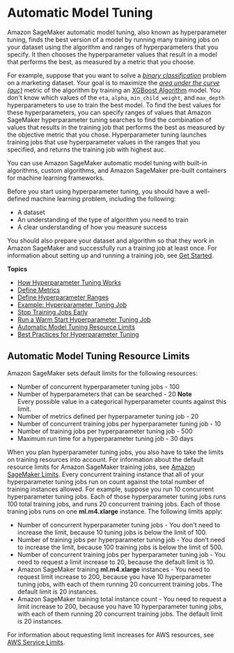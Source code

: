 # Automatic Model Tuning<a name="automatic-model-tuning"></a>

Amazon SageMaker automatic model tuning, also known as hyperparameter tuning, finds the best version of a model by running many training jobs on your dataset using the algorithm and ranges of hyperparameters that you specify\. It then chooses the hyperparameter values that result in a model that performs the best, as measured by a metric that you choose\.

For example, suppose that you want to solve a *[binary classification](https://docs.aws.amazon.com/general/latest/gr/glos-chap.html#binary-classification-model)* problem on a marketing dataset\. Your goal is to maximize the *[area under the curve \(auc\)](https://docs.aws.amazon.com/general/latest/gr/glos-chap.html#AUC)* metric of the algorithm by training an [XGBoost Algorithm](xgboost.md) model\. You don't know which values of the `eta`, `alpha`, `min_child_weight`, and `max_depth` hyperparameters to use to train the best model\. To find the best values for these hyperparameters, you can specify ranges of values that Amazon SageMaker hyperparameter tuning searches to find the combination of values that results in the training job that performs the best as measured by the objective metric that you chose\. Hyperparameter tuning launches training jobs that use hyperparameter values in the ranges that you specified, and returns the training job with highest auc\.

You can use Amazon SageMaker automatic model tuning with built\-in algorithms, custom algorithms, and Amazon SageMaker pre\-built containers for machine learning frameworks\.

Before you start using hyperparameter tuning, you should have a well\-defined machine learning problem, including the following:
+ A dataset
+ An understanding of the type of algorithm you need to train
+ A clear understanding of how you measure success

You should also prepare your dataset and algorithm so that they work in Amazon SageMaker and successfully run a training job at least once\. For information about setting up and running a training job, see [Get Started](gs.md)\.

**Topics**
+ [How Hyperparameter Tuning Works](automatic-model-tuning-how-it-works.md)
+ [Define Metrics](automatic-model-tuning-define-metrics.md)
+ [Define Hyperparameter Ranges](automatic-model-tuning-define-ranges.md)
+ [Example: Hyperparameter Tuning Job](automatic-model-tuning-ex.md)
+ [Stop Training Jobs Early](automatic-model-tuning-early-stopping.md)
+ [Run a Warm Start Hyperparameter Tuning Job](automatic-model-tuning-warm-start.md)
+ [Automatic Model Tuning Resource Limits](#automatic-model-tuning-limits)
+ [Best Practices for Hyperparameter Tuning](automatic-model-tuning-considerations.md)

## Automatic Model Tuning Resource Limits<a name="automatic-model-tuning-limits"></a>

Amazon SageMaker sets default limits for the following resources:
+ Number of concurrent hyperparameter tuning jobs \- 100
+ Number of hyperparameters that can be searched \- 20
**Note**  
Every possible value in a categorical hyperparameter counts against this limit\.
+ Number of metrics defined per hyperparameter tuning job \- 20
+ Number of concurrent training jobs per hyperparameter tuning job \- 10
+ Number of training jobs per hyperparameter tuning job \- 500
+ Maximum run time for a hyperparameter tuning job \- 30 days

 When you plan hyperparameter tuning jobs, you also have to take the limits on training resources into account\. For information about the default resource limits for Amazon SageMaker training jobs, see [Amazon SageMaker Limits](https://docs.aws.amazon.com/general/latest/gr/aws_service_limits.html#limits_sagemaker)\. Every concurrent training instance that all of your hyperparameter tuning jobs run on count against the total number of training instances allowed\. For example, suppose you run 10 concurrent hyperparameter tuning jobs\. Each of those hyperparameter tuning jobs runs 100 total training jobs, and runs 20 concurrent training jobs\. Each of those traning jobs runs on one **ml\.m4\.xlarge** instance\. The following limits apply: 
+ Number of concurrent hyperparameter tuning jobs \- You don't need to increase the limit, because 10 tuning jobs is below the limit of 100\.
+ Number of training jobs per hyperparameter tuning job \- You don't need to increase the limit, because 100 training jobs is below the limit of 500\.
+ Number of concurrent training jobs per hyperparameter tuning job \- You need to request a limit increase to 20, because the default limit is 10\.
+ Amazon SageMaker training **ml\.m4\.xlarge** instances \- You need to request limit increase to 200, because you have 10 hyperparameter tuning jobs, with each of them running 20 concurrent training jobs\. The default limit is 20 instances\.
+ Amazon SageMaker training total instance count \- You need to request a limit increase to 200, because you have 10 hyperparameter tuning jobs, with each of them running 20 concurrent training jobs\. The default limit is 20 instances\.

For information about requesting limit increases for AWS resources, see [AWS Service Limits](https://docs.aws.amazon.com/general/latest/gr/aws_service_limits.html)\.